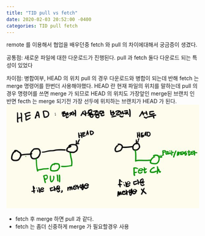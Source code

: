 ```yaml
---
title: "TID pull vs fetch"
date: 2020-02-03 20:52:00 -0400
categories: TID pull fetch
---
```

remote 를 이용해서 협업을 배우던중 fetch 와 pull 의 차이에대해서 궁금증이 생겼다.

공통점: 새로운 파일에 대한 다운로드가 진행된다.
pull 과 fetch 둘다 다운로드 되는 특성이 있었다

차이점: 병합여부, HEAD 의 위치
pull 의 경우 다운로드와 병합이 되는데 반해 fetch 는 merge 명령어를 한번더 사용해야했다.
HEAD 란 현재 파일의 위치를 말하는데 pull 의 경우 명령어를 쓰면 merge 가 되므로 HEAD 의 위치도 가장앞인 merge된 브랜치 인 반면 fecth 는 merge 되기전 가장 선두에 위치하는 브랜치가 HEAD 가 된다.
![pull_vs_fetch](https://github.com/KJoobin/kjoobin.github.io/blob/master/assets/images/pull_vs_fetch.png?raw=true)

- fetch 후 merge 하면 pull 과 같다.
- fetch 는 좀더 신중하게 merge 가 필요할경우 사용
